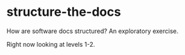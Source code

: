 # structure-the-docs
How are software docs structured? An exploratory exercise.

Right now looking at levels 1-2. 
